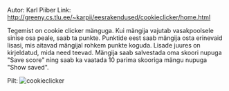 
Autor: Karl Piiber
Link: http://greeny.cs.tlu.ee/~karpii/eesrakendused/cookieclicker/home.html

Tegemist on cookie clicker mänguga. Kui mängija vajutab vasakpoolsele sinise osa peale, saab ta punkte. Punktide eest saab mängija osta erinevaid lisasi, mis aitavad mängijal rohkem punkte koguda. Lisade juures on kirjeldatud, mida need teevad. Mängija saab salvestada oma skoori nupuga "Save score" ning saab ka vaatada 10 parima skooriga mängu nupuga "Show saved".

Pilt:
![cookieclicker](https://user-images.githubusercontent.com/90192557/167263530-bb7b48ac-8452-4fe4-9b8a-5988d8ef7ff5.png)
